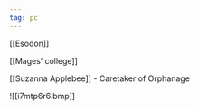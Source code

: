 ```yaml
---
tag: pc
---
```

[[Esodon]]

[[Mages’ college]]

[[Suzanna Applebee]] - Caretaker of Orphanage

![[i7mtp6r6.bmp]]